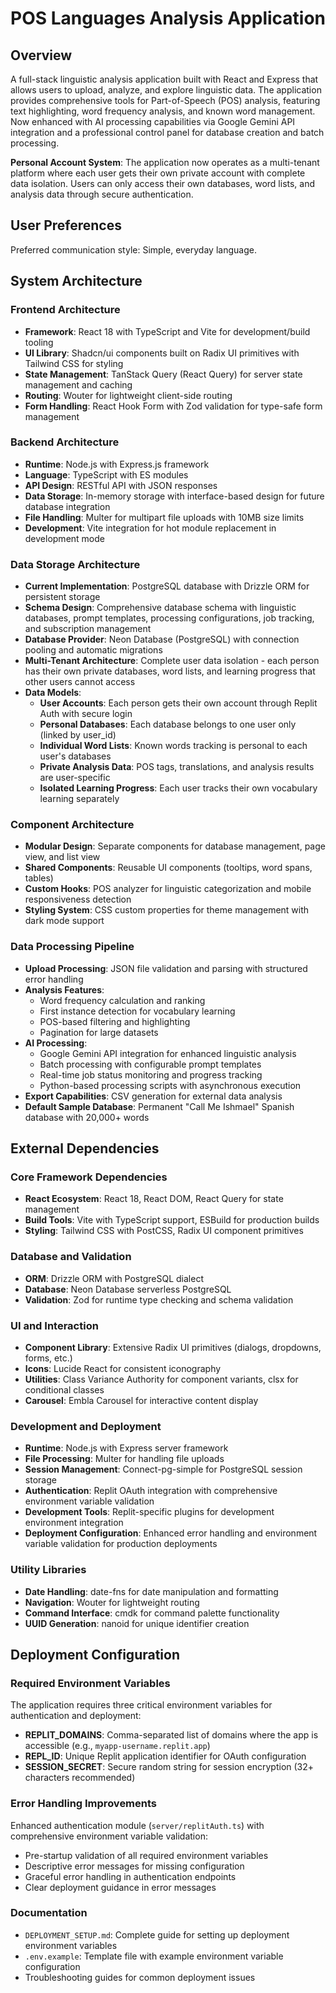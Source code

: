 # POS Languages Analysis Application

## Overview

A full-stack linguistic analysis application built with React and Express that allows users to upload, analyze, and explore linguistic data. The application provides comprehensive tools for Part-of-Speech (POS) analysis, featuring text highlighting, word frequency analysis, and known word management. Now enhanced with AI processing capabilities via Google Gemini API integration and a professional control panel for database creation and batch processing.

**Personal Account System**: The application now operates as a multi-tenant platform where each user gets their own private account with complete data isolation. Users can only access their own databases, word lists, and analysis data through secure authentication.

## User Preferences

Preferred communication style: Simple, everyday language.

## System Architecture

### Frontend Architecture
- **Framework**: React 18 with TypeScript and Vite for development/build tooling
- **UI Library**: Shadcn/ui components built on Radix UI primitives with Tailwind CSS for styling
- **State Management**: TanStack Query (React Query) for server state management and caching
- **Routing**: Wouter for lightweight client-side routing
- **Form Handling**: React Hook Form with Zod validation for type-safe form management

### Backend Architecture
- **Runtime**: Node.js with Express.js framework
- **Language**: TypeScript with ES modules
- **API Design**: RESTful API with JSON responses
- **Data Storage**: In-memory storage with interface-based design for future database integration
- **File Handling**: Multer for multipart file uploads with 10MB size limits
- **Development**: Vite integration for hot module replacement in development mode

### Data Storage Architecture
- **Current Implementation**: PostgreSQL database with Drizzle ORM for persistent storage
- **Schema Design**: Comprehensive database schema with linguistic databases, prompt templates, processing configurations, job tracking, and subscription management
- **Database Provider**: Neon Database (PostgreSQL) with connection pooling and automatic migrations
- **Multi-Tenant Architecture**: Complete user data isolation - each person has their own private databases, word lists, and learning progress that other users cannot access
- **Data Models**: 
  - **User Accounts**: Each person gets their own account through Replit Auth with secure login
  - **Personal Databases**: Each database belongs to one user only (linked by user_id)
  - **Individual Word Lists**: Known words tracking is personal to each user's databases
  - **Private Analysis Data**: POS tags, translations, and analysis results are user-specific
  - **Isolated Learning Progress**: Each user tracks their own vocabulary learning separately

### Component Architecture
- **Modular Design**: Separate components for database management, page view, and list view
- **Shared Components**: Reusable UI components (tooltips, word spans, tables)
- **Custom Hooks**: POS analyzer for linguistic categorization and mobile responsiveness detection
- **Styling System**: CSS custom properties for theme management with dark mode support

### Data Processing Pipeline
- **Upload Processing**: JSON file validation and parsing with structured error handling
- **Analysis Features**: 
  - Word frequency calculation and ranking
  - First instance detection for vocabulary learning
  - POS-based filtering and highlighting
  - Pagination for large datasets
- **AI Processing**: 
  - Google Gemini API integration for enhanced linguistic analysis
  - Batch processing with configurable prompt templates
  - Real-time job status monitoring and progress tracking
  - Python-based processing scripts with asynchronous execution
- **Export Capabilities**: CSV generation for external data analysis
- **Default Sample Database**: Permanent "Call Me Ishmael" Spanish database with 20,000+ words

## External Dependencies

### Core Framework Dependencies
- **React Ecosystem**: React 18, React DOM, React Query for state management
- **Build Tools**: Vite with TypeScript support, ESBuild for production builds
- **Styling**: Tailwind CSS with PostCSS, Radix UI component primitives

### Database and Validation
- **ORM**: Drizzle ORM with PostgreSQL dialect
- **Database**: Neon Database serverless PostgreSQL
- **Validation**: Zod for runtime type checking and schema validation

### UI and Interaction
- **Component Library**: Extensive Radix UI primitives (dialogs, dropdowns, forms, etc.)
- **Icons**: Lucide React for consistent iconography
- **Utilities**: Class Variance Authority for component variants, clsx for conditional classes
- **Carousel**: Embla Carousel for interactive content display

### Development and Deployment
- **Runtime**: Node.js with Express server framework
- **File Processing**: Multer for handling file uploads
- **Session Management**: Connect-pg-simple for PostgreSQL session storage
- **Authentication**: Replit OAuth integration with comprehensive environment variable validation
- **Development Tools**: Replit-specific plugins for development environment integration
- **Deployment Configuration**: Enhanced error handling and environment variable validation for production deployments

### Utility Libraries
- **Date Handling**: date-fns for date manipulation and formatting
- **Navigation**: Wouter for lightweight routing
- **Command Interface**: cmdk for command palette functionality
- **UUID Generation**: nanoid for unique identifier creation

## Deployment Configuration

### Required Environment Variables
The application requires three critical environment variables for authentication and deployment:

- **REPLIT_DOMAINS**: Comma-separated list of domains where the app is accessible (e.g., `myapp-username.replit.app`)
- **REPL_ID**: Unique Replit application identifier for OAuth configuration
- **SESSION_SECRET**: Secure random string for session encryption (32+ characters recommended)

### Error Handling Improvements
Enhanced authentication module (`server/replitAuth.ts`) with comprehensive environment variable validation:
- Pre-startup validation of all required environment variables
- Descriptive error messages for missing configuration
- Graceful error handling in authentication endpoints
- Clear deployment guidance in error messages

### Documentation
- `DEPLOYMENT_SETUP.md`: Complete guide for setting up deployment environment variables
- `.env.example`: Template file with example environment variable configuration
- Troubleshooting guides for common deployment issues